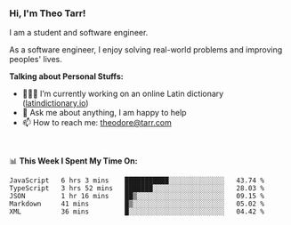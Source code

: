 ### Hi, I'm Theo Tarr!

I am a student and software engineer. 

As a software engineer, I enjoy solving real-world problems and improving peoples' lives.

**Talking about Personal Stuffs:**

- 👨🏻‍💻 I’m currently working on an online Latin dictionary ([latindictionary.io](https://www.latindictionary.io))
- 💬 Ask me about anything, I am happy to help
- 📫 How to reach me: theodore@tarr.com

</br>

📊 **This Week I Spent My Time On:**
<!--START_SECTION:waka-->
```text
JavaScript   6 hrs 3 mins    ███████████░░░░░░░░░░░░░░   43.74 % 
TypeScript   3 hrs 52 mins   ███████░░░░░░░░░░░░░░░░░░   28.03 % 
JSON         1 hr 16 mins    ██▒░░░░░░░░░░░░░░░░░░░░░░   09.15 % 
Markdown     41 mins         █▒░░░░░░░░░░░░░░░░░░░░░░░   05.02 % 
XML          36 mins         █░░░░░░░░░░░░░░░░░░░░░░░░   04.42 % 
```
<!--END_SECTION:waka-->
